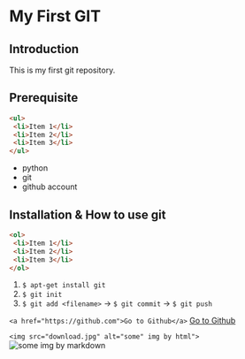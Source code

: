 # My First GIT

## Introduction

This is my first git repository.

## Prerequisite

```html
<ul>
 <li>Item 1</li>
 <li>Item 2</li>
 <li>Item 3</li>
</ul>
```
- python
- git
- github account

## Installation & How to use git

```html
<ol>
 <li>Item 1</li>
 <li>Item 2</li>
 <li>Item 3</li>
</ol>
```

1. `$ apt-get install git`
2. `$ git init`
3. `$ git add <filename>` -> `$ git commit` -> `$ git push`

`<a href="https://github.com">Go to Github</a>`
[Go to Github](https://github.com)

`<img src="download.jpg" alt="some" img by html">`
![some img by markdown](download.jpg)
